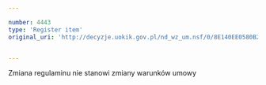 ```yaml
---

number: 4443
type: 'Register item'
original_uri: 'http://decyzje.uokik.gov.pl/nd_wz_um.nsf/0/8E140EE0580B22E0C1257B44002736FE?OpenDocument'


---
```


Zmiana regulaminu nie stanowi zmiany warunków umowy
